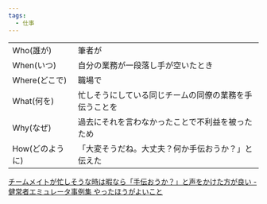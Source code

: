 ```yaml
---
tags:
  - 仕事
---
```

|   |   |
|---|---|
|Who(誰が)|筆者が|
|When(いつ)|自分の業務が一段落し手が空いたとき|
|Where(どこで)|職場で|
|What(何を)|忙しそうにしている同じチームの同僚の業務を手伝うことを|
|Why(なぜ)|過去にそれを言わなかったことで不利益を被ったため|
|How(どのように)|「大変そうだね。大丈夫？何か手伝おうか？」と伝えた|
[チームメイトが忙しそうな時は暇なら「手伝おうか？」と声をかけた方が良い - 健常者エミュレータ事例集 やったほうがよいこと](https://healthy-person-emulator.org/archives/18048)


